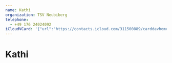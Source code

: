 ```yaml
---
name: Kathi
organization: TSV Neubiberg
telephone:
  - +49 176 24024092
iCloudVCard: '{"url":"https://contacts.icloud.com/311500889/carddavhome/card/DE42AE08-77FA-4424-A18B-59F0D4CB9A8E.vcf","etag":"\"kmfhb9cm\"","data":"BEGIN:VCARD\r\nVERSION:3.0\r\nFN:\r\nN:;Kathi;;;\r\nUID:3A4C940E-ACC7-4910-AC79-DE957D579805\r\nPRODID:-//Apple Inc.//iOS 10.2//EN\r\nREV:2025-04-03T22:15:50Z\r\nORG:TSV Neubiberg;\r\nTEL:+49 176 24024092\r\nEND:VCARD"}'
---
```

# Kathi